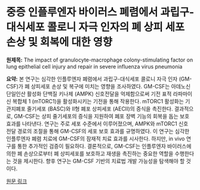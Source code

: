 # 중증 인플루엔자 바이러스 폐렴에서 과립구-대식세포 콜로니 자극 인자의 폐 상피 세포 손상 및 회복에 대한 영향

**원제목:** The impact of granulocyte-macrophage colony-stimulating factor on lung epithelial cell injury and repair in severe influenza virus pneumonia

**요약:** 본 연구는 심각한 인플루엔자 폐렴에서 과립구-대식세포 콜로니 자극 인자 (GM-CSF)가 폐 상피세포 손상 및 복구에 미치는 영향을 조사하였다.  GM-CSF는 아데노신 단일인산 활성화 단백질 키나제 (AMPK) 신호전달을 억제함으로써 기전 표적 라파마이신 복합체 1 (mTORC1)을 활성화시키는 기전을 통해 작용한다.  mTORC1 활성화는 기관지폐포 줄기세포 (BASC)와 II형 폐포 상피세포 (AECII)의 증식을 촉진한다.  결과적으로,  GM-CSF는 상피 줄기세포의 증식을 지원하여 폐포 장벽 기능의 회복을 돕는 보호 효과를 나타낸다.  연구는 주로 세포 수준에서 이루어졌으며,  AMPK와 mTORC1 신호 전달 경로의 조절을 통해 GM-CSF의 세포 보호 효과를 규명하였다.  이 연구는 심각한 인플루엔자 폐렴 치료에 GM-CSF의 잠재적 치료 효과를 시사한다.  하지만,  in vivo 연구를 통한 추가적인 검증이 필요하다.  결론적으로,  GM-CSF는 인플루엔자 바이러스에 의한 폐 손상으로부터 폐 상피세포를 보호하고 재생을 촉진하는 중요한 역할을 수행한다는 것을 제시한다.  향후 연구는 GM-CSF 기반의 치료법 개발 가능성을 탐색해야 할 것이다.

[원문 링크](https://jlupub.ub.uni-giessen.de/items/79575c0e-0e1e-47ed-8fed-3b4dc2bd06ec)
